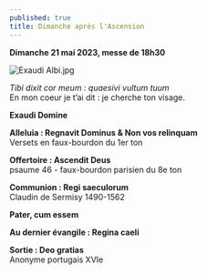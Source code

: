 ```yaml
---
published: true
title: Dimanche après l'Ascension
---
```

**Dimanche 21 mai 2023, messe de 18h30**

![Exaudi Albi.jpg]({{site.baseurl}}/images/Exaudi%20Albi.jpg)

*Tibi dixit cor meum : quaesivi vultum tuum*  
En mon coeur je t’ai dit : je cherche ton visage.

**Exaudi Domine**

**Alleluia : Regnavit Dominus & Non vos relinquam**  
Versets en faux-bourdon du 1er ton

**Offertoire : Ascendit Deus**  
psaume 46 - faux-bourdon parisien du 8e ton

**Communion : Regi saeculorum**  
Claudin de Sermisy 1490-1562

**Pater, cum essem**

**Au dernier évangile : Regina caeli**

**Sortie :  Deo gratias**  
Anonyme portugais XVIe
